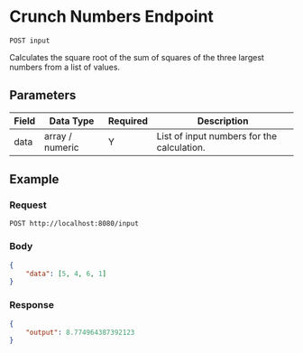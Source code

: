 # Crunch Numbers Endpoint
```
POST input
```
Calculates the square root of the sum of squares of the three largest numbers from a list of values.

## Parameters
Field | Data Type | Required | Description
--- | --- | --- | ---
data | array / numeric | Y | List of input numbers for the calculation.

## Example
### Request
```
POST http://localhost:8080/input
```
### Body
```json
{
    "data": [5, 4, 6, 1]
}
```
### Response
```json
{
    "output": 8.774964387392123
}
```
